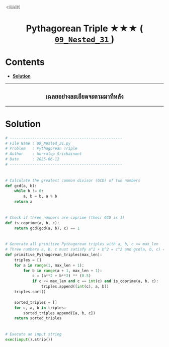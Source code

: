 <p align="left">
  <a href="../README.md">
    <img src="../../Z99-OTHERS/00-common/00-back.png" style="width:10%">
  </a>
</p>

<div align="center">
  <h1>
    Pythagorean Triple ★★★ (
      <a href="https://drive.google.com/file/d/1SNN6xz6-R4IevIL8uLU9GexVMoLptVhb/view?usp=drive_link">
        <code>09_Nested_31</code>
      </a>
    )
  </h1>
</div>

# Contents

-   [**Solution**](#solution)

---

<div align="center">
  <h2>เฉลยอย่างละเอียดจะตามมาทีหลัง</h2>
</div>

---

# Solution

```python
# --------------------------------------------------
# File Name : 09_Nested_31.py
# Problem   : Pythagorean Triple
# Author    : Worralop Srichainont
# Date      : 2025-06-12
# --------------------------------------------------


# Calculate the greatest common divisor (GCD) of two numbers
def gcd(a, b):
    while b != 0:
        a, b = b, a % b
    return a


# Check if three numbers are coprime (their GCD is 1)
def is_coprime(a, b, c):
    return gcd(gcd(a, b), c) == 1


# Generate all primitive Pythagorean triples with a, b, c <= max_len
# Three numbers a, b, c must satisfy a^2 + b^2 = c^2 and gcd(a, b, c) = 1
def primitive_Pythagorean_triples(max_len):
    triples = []
    for a in range(1, max_len + 1):
        for b in range(a + 1, max_len + 1):
            c = (a**2 + b**2) ** (0.5)
            if c <= max_len and c == int(c) and is_coprime(a, b, c):
                triples.append([int(c), a, b])
    triples.sort()

    sorted_triples = []
    for c, a, b in triples:
        sorted_triples.append([a, b, c])
    return sorted_triples


# Execute an input string
exec(input().strip())
```
